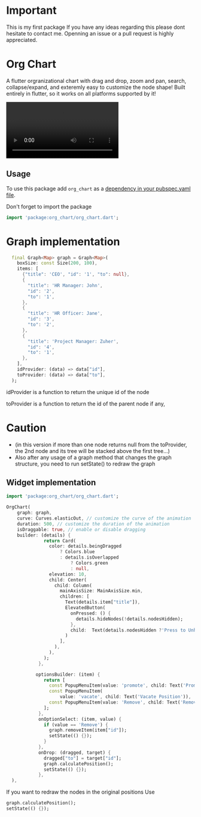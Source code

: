 # Important
This is my first package
If you have any ideas regarding this please dont hesitate to contact me.
Openning an issue or a pull request is highly appreciated.


# Org Chart
A flutter orgranizational chart with drag and drop, zoom and pan, search, collapse/expand, and exteremly easy to customize the node shape!
Built entirely in flutter, so it works on all platforms supported by it!

![](example.mp4)

## Usage
To use this package add `org_chart` as a [dependency in your pubspec.yaml file](https://flutter.dev/docs/development/packages-and-plugins/using-packages).

Don't forget to import the package
```dart
import 'package:org_chart/org_chart.dart';
```

# Graph implementation
```dart
  final Graph<Map> graph = Graph<Map>(
    boxSize: const Size(200, 100),
    items: [
      {"title": 'CEO', "id": '1', "to": null},
      {
        "title": 'HR Manager: John',
        "id": '2',
        "to": '1',
      },
      {
        "title": 'HR Officer: Jane',
        "id": '3',
        "to": '2',
      },
      {
        "title": 'Project Manager: Zuher',
        "id": '4',
        "to": '1',
      },
    ],
    idProvider: (data) => data["id"],
    toProvider: (data) => data["to"],
  );

```
idProvider is a function to return the unique id of the node

toProvider is a function to return the id of the parent node if any, 

# Caution
- (in this version if more than one node returns null from the toProvider, the 2nd node and its tree will be stacked above the first tree...)
- Also after any usage of a graph method that changes the graph structure, you need to run setState() to redraw the graph

## Widget implementation
```dart
import 'package:org_chart/org_chart.dart';

OrgChart(
    graph: graph,
    curve: Curves.elasticOut, // customize the curve of the animation
    duration: 500, // customize the duration of the animation
    isDraggable: true, // enable or disable dragging
    builder: (details) {
              return Card(
                color: details.beingDragged
                    ? Colors.blue
                    : details.isOverlapped
                        ? Colors.green
                        : null,
                elevation: 10,
                child: Center(
                  child: Column(
                    mainAxisSize: MainAxisSize.min,
                    children: [
                      Text(details.item["title"]),
                      ElevatedButton(
                        onPressed: () {
                          details.hideNodes(!details.nodesHidden);
                        },
                        child:  Text(details.nodesHidden ?'Press to Unhide' : 'Press to Hide'),
                      )
                    ],
                  ),
                ),
              );
            },

           optionsBuilder: (item) {
              return [
                const PopupMenuItem(value: 'promote', child: Text('Promote')),
                const PopupMenuItem(
                    value: 'vacate', child: Text('Vacate Position')),
                const PopupMenuItem(value: 'Remove', child: Text('Remove')),
              ];
            },
            onOptionSelect: (item, value) {
              if (value == 'Remove') {
                graph.removeItem(item["id"]);
                setState(() {});
              }
            },
            onDrop: (dragged, target) {
              dragged["to"] = target["id"];
              graph.calculatePosition();
              setState(() {});
            },
  ),
```

If you want to redraw the nodes in the original positions
Use
```dart
graph.calculatePosition();
setState(() {});
```




